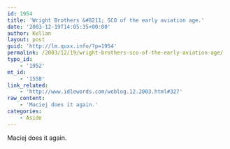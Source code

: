 ```yaml
---
id: 1954
title: 'Wright Brothers &#8211; SCO of the early aviation age.'
date: '2003-12-19T14:05:35+00:00'
author: Kellan
layout: post
guid: 'http://lm.quxx.info/?p=1954'
permalink: /2003/12/19/wright-brothers-sco-of-the-early-aviation-age/
typo_id:
    - '1952'
mt_id:
    - '1558'
link_related:
    - 'http://www.idlewords.com/weblog.12.2003.html#327'
raw_content:
    - 'Maciej does it again.'
categories:
    - Aside
---
```


Maciej does it again.